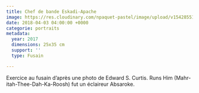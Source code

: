 ```yaml
---
title: Chef de bande Eskadi-Apache
image: https://res.cloudinary.com/npaquet-pastel/image/upload/v1542855197/chef-de-bande-apache.jpg
date: 2018-04-03 04:00:00 +0000
categorie: portraits
metadata:
  year: 2017
  dimensions: 25x35 cm
  support: ''
  type: Fusain

---
```

Exercice au fusain d’après une photo de Edward S. Curtis. Runs Him (Mahr-itah-Thee-Dah-Ka-Roosh) fut un éclaireur Absaroke.